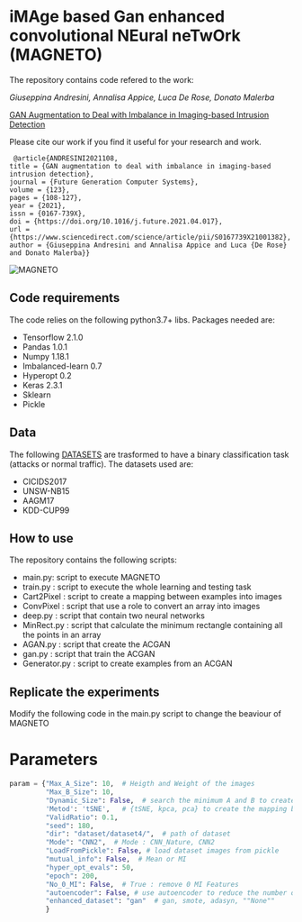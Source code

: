 # iMAge based Gan enhanced convolutional NEural neTwOrk  (MAGNETO)


The repository contains code refered to the work:

_Giuseppina Andresini, Annalisa Appice, Luca De Rose, Donato Malerba_

[GAN Augmentation to Deal with Imbalance in Imaging-based  Intrusion Detection](https://www.sciencedirect.com/science/article/pii/S0167739X21001382) 

Please cite our work if you find it useful for your research and work.
```
 @article{ANDRESINI2021108,
title = {GAN augmentation to deal with imbalance in imaging-based intrusion detection},
journal = {Future Generation Computer Systems},
volume = {123},
pages = {108-127},
year = {2021},
issn = {0167-739X},
doi = {https://doi.org/10.1016/j.future.2021.04.017},
url = {https://www.sciencedirect.com/science/article/pii/S0167739X21001382},
author = {Giuseppina Andresini and Annalisa Appice and Luca {De Rose} and Donato Malerba}}
```

![MAGNETO](https://ars.els-cdn.com/content/image/1-s2.0-S0167739X21001382-gr1_lrg.jpg)

## Code requirements
The code relies on the following python3.7+ libs.
Packages needed are:
* Tensorflow 2.1.0
* Pandas 1.0.1
* Numpy 1.18.1
* Imbalanced-learn 0.7
* Hyperopt 0.2
* Keras 2.3.1
* Sklearn
* Pickle

## Data
The following [DATASETS](https://drive.google.com/drive/folders/1osTa-6qYgarQkndoNdgM5SjAcfhcnUMG?usp=sharing) are trasformed to have a binary classification task (attacks or normal traffic).
The datasets used are:
* CICIDS2017
* UNSW-NB15
* AAGM17
* KDD-CUP99

## How to use

The repository contains the following scripts:
* main.py:  script to execute MAGNETO 
* train.py : script to execute the whole learning and testing task
* Cart2Pixel : script to create a mapping between examples into images
* ConvPixel : script that use a role to convert an array into images
* deep.py :  script that contain two neural networks
* MinRect.py : script that calculate the minimum rectangle containing all the points in an array
* AGAN.py : script that create the ACGAN
* gan.py : script that train the ACGAN
* Generator.py : script to create examples from an ACGAN

## Replicate the experiments
Modify the following code in the main.py script to change the beaviour of MAGNETO

# Parameters
```python
param = {"Max_A_Size": 10,  # Heigth and Weight of the images
         "Max_B_Size": 10, 
         "Dynamic_Size": False,  # search the minimum A and B to create 0 Collisions
         'Metod': 'tSNE',   # {tSNE, kpca, pca} to create the mapping between examples and images 
         "ValidRatio": 0.1, 
         "seed": 180,
         "dir": "dataset/dataset4/",  # path of dataset
         "Mode": "CNN2",  # Mode : CNN_Nature, CNN2
         "LoadFromPickle": False, # load dataset images from pickle
         "mutual_info": False,  # Mean or MI
         "hyper_opt_evals": 50, 
         "epoch": 200,
         "No_0_MI": False,  # True : remove 0 MI Features
         "autoencoder": False, # use autoencoder to reduce the number of features
         "enhanced_dataset": "gan"  # gan, smote, adasyn, ""None""
         }

